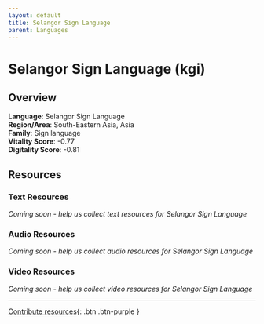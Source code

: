 ```yaml
---
layout: default
title: Selangor Sign Language
parent: Languages
---
```


# Selangor Sign Language (kgi)

## Overview

**Language**: Selangor Sign Language  
**Region/Area**: South-Eastern Asia, Asia  
**Family**: Sign language  
**Vitality Score**: -0.77  
**Digitality Score**: -0.81  

## Resources

### Text Resources
*Coming soon - help us collect text resources for Selangor Sign Language*

### Audio Resources
*Coming soon - help us collect audio resources for Selangor Sign Language*

### Video Resources
*Coming soon - help us collect video resources for Selangor Sign Language*

---

[Contribute resources](https://fairtrain.github.io/){: .btn .btn-purple }
